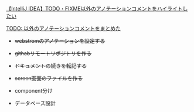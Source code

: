 [【IntelliJ IDEA】TODO・FIXME以外のアノテーションコメントをハイライトしたい](https://qiita.com/y_sone/items/6fd9004b5dcd116b37df)

[TODO: 以外のアノテーションコメントをまとめた](https://qiita.com/taka-kawa/items/673716d77795c937d422)

- ~~webstromのアノテーションを設定する~~
- ~~githabリモートリポジトリを作る~~
- ~~ドキュメントの続きを転記する~~

- ~~screen画面のファイルを作る~~
- component分け
- データベース設計
